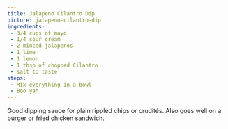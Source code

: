 ```yaml
---
title: Jalapeno Cilantro Dip
picture: jalapeno-cilantro-dip
ingredients:
 - 3/4 cups of mayo
 - 1/4 sour cream
 - 2 minced jalapenos
 - 1 lime
 - 1 lemon
 - 1 tbsp of chopped Cilantro
 - salt to taste
steps:
 - Mix everything in a bowl
 - Boo yah
---
```


Good dipping sauce for plain rippled chips or crudités. Also goes well on a burger or fried chicken sandwich.
